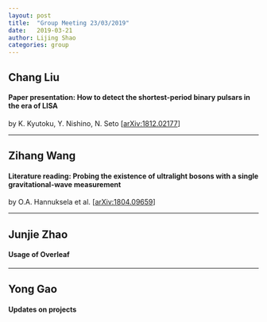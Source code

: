 ```yaml
---
layout: post
title:  "Group Meeting 23/03/2019"
date:   2019-03-21
author: Lijing Shao
categories: group
---
```




## Chang Liu

#### Paper presentation: How to detect the shortest-period binary pulsars in the era of LISA

by K. Kyutoku, Y. Nishino, N. Seto [[arXiv:1812.02177](https://arxiv.org/abs/1812.02177)]

---

## Zihang Wang

#### Literature reading: Probing the existence of ultralight bosons with a single gravitational-wave measurement

by O.A. Hannuksela et al. [[arXiv:1804.09659](https://arxiv.org/abs/1804.09659)]

---

## Junjie Zhao

#### Usage of Overleaf

---

## Yong Gao

#### Updates on projects
